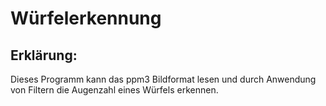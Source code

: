 # Würfelerkennung

## Erklärung:
Dieses Programm kann das ppm3 Bildformat lesen und durch Anwendung von Filtern die Augenzahl eines Würfels erkennen.